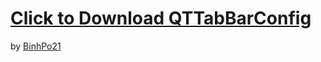 # [Click to Download QTTabBarConfig](https://github.com/BinhPo21/QTTabBarConfig/releases/download/QTTabBarConfig/QTTabBarConfigByBinhPo21.xml)

by [BinhPo21](http://facebook.com/BinhPo21)
